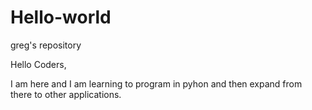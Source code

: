 # Hello-world
greg's repository

Hello Coders,

I am here and I am learning to program in pyhon and then expand from there to other applications.

